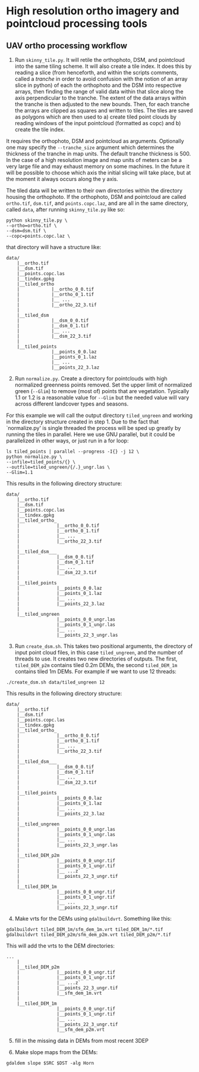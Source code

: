 # High resolution ortho imagery and pointcloud processing tools #

## UAV ortho processing workflow ##
1. Run `skinny_tile.py`. It will retile the orthophoto, DSM, and pointcloud into the same tiling scheme.  It will also create a tile index. It does this by reading a slice (from henceforth, and within the scripts comments,  called a _tranche_ in order to avoid confusion with the notion of an array slice in python) of each the orthophoto and the DSM into respective arrays,  then finding the range of valid data within that slice along the axis perpendicular to the tranche.  The extent of the data arrays within the tranche is then adjusted to the new bounds.  Then, for each tranche the arrays are clipped as squares and written to tiles.  The tiles are saved as polygons which are then used to a) create tiled point clouds by reading windows of the input pointcloud (formatted as copc) and b) create the tile index.

It requires the orthophoto, DSM and pointcloud as arguments.  Optionally one may specify the `--tranche_size` argument which determines the thickness of the tranche in map units.  The default tranche thickness is 500. In the case of a high resolution image and map units of meters can be a very large file and may exhaust memory on some machines.  In the future it will be possible to choose which axis the initial slicing will take place, but at the moment it always occurs along the y axis.

The tiled data will be written to their own directories within the directory housing the orthophoto.  If the orthophoto, DSM and pointcloud are called `ortho.tif`, `dsm.tif`, and `points.copc.laz`, and are all in the same directory, called `data`,  after running `skinny_tile.py` like so:

```
python skinny_tile.py \
--ortho=ortho.tif \
--dsm=dsm.tif \
--copc=points.copc.laz \
```

that directory will have a structure like:

```
data/
    |__ortho.tif
    |__dsm.tif
    |__points.copc.las
    |__tindex.gpkg
    |__tiled_ortho
    |            |__ortho_0_0.tif
    |            |__ortho_0_1.tif
    |            |__ ...
    |            |__ortho_22_3.tif
    |
    |__tiled_dsm
    |            |__dsm_0_0.tif
    |            |__dsm_0_1.tif
    |            |__ ...
    |            |__dsm_22_3.tif
    |
    |__tiled_points
                 |__points_0_0.laz
                 |__points_0_1.laz
                 |__ ...
                 |__points_22_3.laz
```

2. Run `normalize.py`.  Create a directory for pointclouds with high normalized greenness points removed.  Set the upper limit of normalized green (`--Glim`) to remove (most of) points that are vegetation.  Typically 1.1 or 1.2 is a reasonable value for `--Glim` but the needed value will vary across different landcover types and seasons.

For this example we will call the output directory `tiled_ungreen` and working in the directory structure created in step 1. Due to the fact that `normalize.py' is single threaded the process will be sped up greatly by running the tiles in parallel. Here we use GNU parallel, but it could be parallelized in other ways, or just run in a for loop:

```
ls tiled_points | parallel --progress -I{} -j 12 \
python normalize.py \
--infile=tiled_points/{} \
--outfile=tiled_ungreen/{/.}_ungr.las \
--Glim=1.1
```

This results in the following directory structure:
```
data/
    |__ortho.tif
    |__dsm.tif
    |__points.copc.las
    |__tindex.gpkg
    |__tiled_ortho_
    |              |__ortho_0_0.tif
    |              |__ortho_0_1.tif
    |              |__ ...
    |              |__ortho_22_3.tif
    |
    |__tiled_dsm___
    |              |__dsm_0_0.tif
    |              |__dsm_0_1.tif
    |              |__ ...
    |              |__dsm_22_3.tif
    |
    |__tiled_points
    |              |__points_0_0.laz
    |              |__points_0_1.laz
    |              |__ ...
    |              |__points_22_3.laz
    |
    |__tiled_ungreen
                   |__points_0_0_ungr.las
                   |__points_0_1_ungr.las
                   |__ ...
                   |__points_22_3_ungr.las
```



3. Run `create_dsm.sh`.  This takes two positional arguments, the directory of input point cloud files, in this case `tiled_ungreen`, and the number of threads to use.  It creates two new directories of outputs.  The first, `tiled_DEM_p2m` contains tiled 0.2m DEMs, the second `tiled_DEM_1m` contains tiled 1m DEMs. For example if we want to use 12 threads:

```
./create_dsm.sh data/tiled_ungreen 12
```

This results in the following directory structure:
```
data/
    |__ortho.tif
    |__dsm.tif
    |__points.copc.las
    |__tindex.gpkg
    |__tiled_ortho_
    |              |__ortho_0_0.tif
    |              |__ortho_0_1.tif
    |              |__ ...
    |              |__ortho_22_3.tif
    |
    |__tiled_dsm___
    |              |__dsm_0_0.tif
    |              |__dsm_0_1.tif
    |              |__ ...
    |              |__dsm_22_3.tif
    |
    |__tiled_points
    |              |__points_0_0.laz
    |              |__points_0_1.laz
    |              |__ ...
    |              |__points_22_3.laz
    |
    |__tiled_ungreen
    |              |__points_0_0_ungr.las
    |              |__points_0_1_ungr.las
    |              |__ ...
    |              |__points_22_3_ungr.las
    |
    |__tiled_DEM_p2m
    |              |__points_0_0_ungr.tif
    |              |__points_0_1_ungr.tif
    |              |__ ...z`
    |              |__points_22_3_ungr.tif
    |
    |__tiled_DEM_1m
                   |__points_0_0_ungr.tif
                   |__points_0_1_ungr.tif
                   |__ ...
                   |__points_22_3_ungr.tif
```

4. Make vrts for the DEMs using `gdalbuildvrt`. Something like this:

```
gdalbuildvrt tiled_DEM_1m/sfm_dem_1m.vrt tiled_DEM_1m/*.tif
gdalbuildvrt tiled_DEM_p2m/sfm_dem_p2m.vrt tiled_DEM_p2m/*.tif
```

This will add the vrts to the DEM directories:

```
...
    |
    |__tiled_DEM_p2m
    |              |__points_0_0_ungr.tif
    |              |__points_0_1_ungr.tif
    |              |__ ...z`
    |              |__points_22_3_ungr.tif
    |              |__sfm_dem_1m.vrt 
    |
    |__tiled_DEM_1m
                   |__points_0_0_ungr.tif
                   |__points_0_1_ungr.tif
                   |__ ...
                   |__points_22_3_ungr.tif
                   |__sfm_dem_p2m.vrt
```

5. fill in the missing data in DEMs from most recent 3DEP

6. Make slope maps from the DEMs:

```
gdaldem slope $SRC $DST -alg Horn
```
